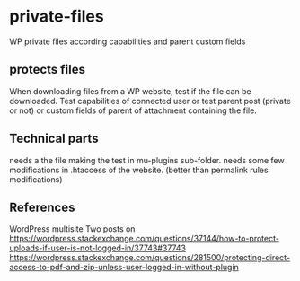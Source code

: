 # private-files
WP private files according capabilities and parent custom fields

## protects files
When downloading files from a WP website, test if the file can be downloaded. Test capabilities of connected user or test parent post (private or not) or custom fields of parent of attachment containing the file.

## Technical parts

needs a the file making the test in mu-plugins sub-folder.
needs some few modifications in .htaccess of the website. (better than permalink rules modifications)

## References
WordPress multisite
Two posts on 
https://wordpress.stackexchange.com/questions/37144/how-to-protect-uploads-if-user-is-not-logged-in/37743#37743
https://wordpress.stackexchange.com/questions/281500/protecting-direct-access-to-pdf-and-zip-unless-user-logged-in-without-plugin
